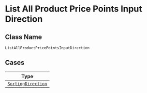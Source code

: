 
# List All Product Price Points Input Direction

## Class Name

`ListAllProductPricePointsInputDirection`

## Cases

| Type |
|  --- |
| [`SortingDirection`](../../../doc/models/sorting-direction.md) |


